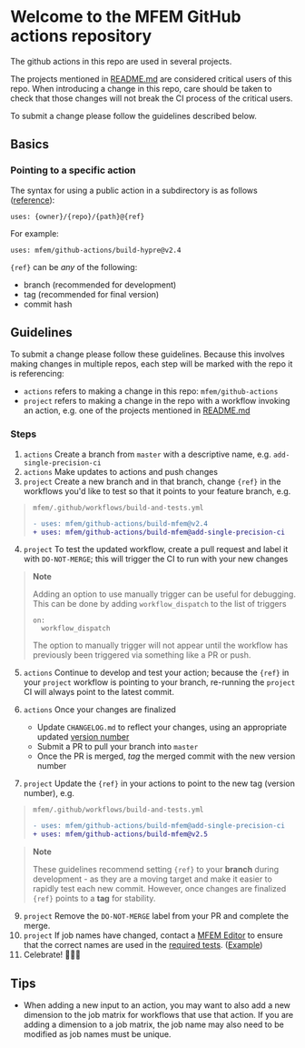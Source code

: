 # Welcome to the MFEM GitHub actions repository

The github actions in this repo are used in several projects.

The projects mentioned in [README.md](README.md) are considered critical users of this repo.
When introducing a change in this repo, care should be taken to check that those changes will not break the CI process of the critical users.

To submit a change please follow the guidelines described below.

## Basics
### Pointing to a specific action
The syntax for using a public action in a subdirectory is as follows ([reference](https://docs.github.com/en/actions/using-workflows/workflow-syntax-for-github-actions#example-using-a-public-action-in-a-subdirectory)):
```
uses: {owner}/{repo}/{path}@{ref}
```

For example:
```
uses: mfem/github-actions/build-hypre@v2.4
```
`{ref}` can be *any* of the following:
- branch (recommended for development)
- tag (recommended for final version)
- commit hash

## Guidelines
To submit a change please follow these guidelines.
Because this involves making changes in multiple repos, each step will be marked with the repo it is referencing:
 - `actions` refers to making a change in this repo: `mfem/github-actions`
 - `project` refers to making a change in the repo with a workflow invoking an action, e.g. one of the projects mentioned in [README.md](README.md)

### Steps
1. `actions` Create a branch from `master` with a descriptive name, e.g. `add-single-precision-ci`
2. `actions` Make updates to actions and push changes
3. `project` Create a new branch and in that branch, change `{ref}` in the workflows you'd like to test so that it points to your feature branch, e.g.
> `mfem/.github/workflows/build-and-tests.yml`
> ```diff
> - uses: mfem/github-actions/build-mfem@v2.4
> + uses: mfem/github-actions/build-mfem@add-single-precision-ci
> ```
4. `project` To test the updated workflow, create a pull request and label it with `DO-NOT-MERGE`; this will trigger the CI to run with your new changes

> **Note**
>
> Adding an option to use manually trigger can be useful for debugging. This can be done by adding `workflow_dispatch` to the list of triggers
> ```
> on:
>   workflow_dispatch
> ```
> The option to manually trigger will not appear until the workflow has previously been triggered via something like a PR or push.

5. `actions` Continue to develop and test your action; because the `{ref}` in your `project` workflow is pointing to your branch, re-running the `project` CI will always point to the latest commit.

6. `actions` Once your changes are finalized
    - Update `CHANGELOG.md` to reflect your changes, using an appropriate updated [version number](https://semver.org/)
    - Submit a PR to pull your branch into `master`
    - Once the PR is merged, *tag* the merged commit with the new version number

8. `project` Update the `{ref}` in your actions to point to the new tag (version number), e.g.
> `mfem/.github/workflows/build-and-tests.yml`
> ```diff
> - uses: mfem/github-actions/build-mfem@add-single-precision-ci
> + uses: mfem/github-actions/build-mfem@v2.5
> ```

> **Note**
>
> These guidelines recommend setting `{ref}` to your **branch** during development - as they are a moving target and make it easier to rapidly test each new commit.
> However, once changes are finalized `{ref}` points to a **tag** for stability. 

9. `project` Remove the `DO-NOT-MERGE` label from your PR and complete the merge.
10. `project` If job names have changed, contact a [MFEM Editor](https://github.com/orgs/mfem/teams/editors) to ensure that the correct names are used in the [required tests](https://docs.github.com/en/pull-requests/collaborating-with-pull-requests/collaborating-on-repositories-with-code-quality-features/troubleshooting-required-status-checks). ([Example](https://github.com/mfem/mfem/pull/4262#issuecomment-2118986510))
11. Celebrate! 🕺💃🎉


## Tips

- When adding a new input to an action, you may want to also add a new dimension to the job matrix for workflows that use that action. If you are adding a dimension to a job matrix, the job name may also need to be modified as job names must be unique.
